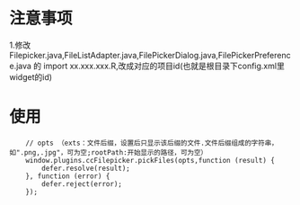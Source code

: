 
# 注意事项

1.修改 Filepicker.java,FileListAdapter.java,FilePickerDialog.java,FilePickerPreference.java
 的 import xx.xxx.xxx.R,改成对应的项目id(也就是根目录下config.xml里widget的id)


# 使用

```
    // opts （exts：文件后缀，设置后只显示该后缀的文件.文件后缀组成的字符串，如".png,.jpg"，可为空;rootPath:开始显示的路径，可为空）
    window.plugins.ccFilepicker.pickFiles(opts,function (result) {
        defer.resolve(result);
    }, function (error) {
        defer.reject(error);
    });
```

